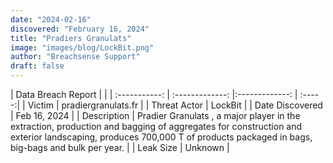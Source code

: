 ```yaml
---
date: "2024-02-16"
discovered: "February 16, 2024"
title: "Pradiers Granulats"
image: "images/blog/LockBit.png"
author: "Breachsense Support"
draft: false
---
```


| Data Breach Report           |              | 
| :-----------: | :-------------:     |:-------------:    | :-----:|
| Victim      | pradiergranulats.fr      | 
| Threat Actor      | LockBit      | 
| Date Discovered      | Feb 16, 2024      | 
| Description      | Pradier Granulats , a major player in the extraction, production and bagging of aggregates for construction and exterior landscaping, produces 700,000 T of products packaged in bags, big-bags and bulk per year.      | 
| Leak Size      | Unknown      | 

